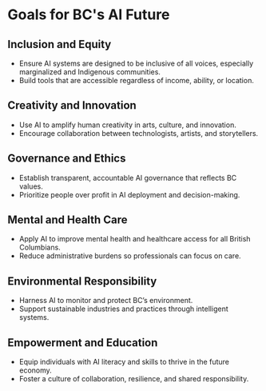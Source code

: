 # Goals for BC's AI Future

## Inclusion and Equity
- Ensure AI systems are designed to be inclusive of all voices, especially marginalized and Indigenous communities.  
- Build tools that are accessible regardless of income, ability, or location.

## Creativity and Innovation
- Use AI to amplify human creativity in arts, culture, and innovation.  
- Encourage collaboration between technologists, artists, and storytellers.

## Governance and Ethics
- Establish transparent, accountable AI governance that reflects BC values.  
- Prioritize people over profit in AI deployment and decision-making.

## Mental and Health Care
- Apply AI to improve mental health and healthcare access for all British Columbians.  
- Reduce administrative burdens so professionals can focus on care.

## Environmental Responsibility
- Harness AI to monitor and protect BC’s environment.  
- Support sustainable industries and practices through intelligent systems.

## Empowerment and Education
- Equip individuals with AI literacy and skills to thrive in the future economy.  
- Foster a culture of collaboration, resilience, and shared responsibility.